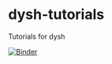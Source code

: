 # dysh-tutorials
Tutorials for dysh

[![Binder](https://mybinder.org/badge_logo.svg)](https://mybinder.org/v2/gh/astrofle/dysh-tutorials/main?urlpath=git-pull%3Frepo%3Dhttps%253A%252F%252Fgithub.com%252FGreenBankObservatory%252Fdysh%26urlpath%3Dlab%252Ftree%252Fdysh%252Fnotebooks%252Fexamples%26branch%3D0.2.0)

